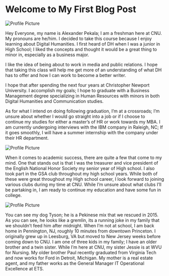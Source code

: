 # Welcome to My First Blog Post

![Profile Picture](https://2024Pekala.github.io/Alexander-Pekala/images/Profile.jpg)



Hey Everyone, my name is Alexander Pekala; I am a freshman here at CNU. My pronouns are he/him. I decided to take this course because I enjoy learning about Digital Humanities. I first heard of DH when I was a junior in High School; I liked the concepts and thought it would be a great thing to minor in, especially as a business major.

I like the idea of being about to work in media and public relations. I hope that taking this class will help me get more of an understanding of what DH has to offer and how I can work to become a better writer. 

I hope that after spending the next four years at Christopher Newport University. I accomplish my goals; I hope to graduate with a Business Management degree specializing in Human Resources with minors in both Digital Humanities and Communication studies.

As for what I intend on doing following graduation, I’m at a crossroads; I’m unsure about whether I would go straight into a job or if I choose to continue my studies for either a master’s of HR or work towards my MBA. I am currently undergoing interviews with the IBM company in Raleigh, NC; If it goes smoothly, I will have a summer internship with the company under their HR department. 



![Profile Picture](https://2024Pekala.github.io/Alexander-Pekala/images/BlogPhoto.jpg)



When it comes to academic success, there are quite a few that come to my mind. One that stands out is that I was the treasurer and vice president of the English National Honor Society my senior year of High school.  I also took part in the GSA club throughout my high school years. While both of these were great throughout my High school career, I look forward to joining various clubs during my time at CNU. While I’m unsure about what clubs I’ll be partaking in, I am ready to continue my education and have some fun in college. 



![Profile Picture](https://2024Pekala.github.io/Alexander-Pekala/images/Dog.jpg)


You can see my dog Tyson; he is a Pekinese mix that we rescued in 2015. As you can see, he looks like a gremlin, its a running joke in my family that we shouldn’t feed him after midnight. When I’m not at school, I am back home in Pennington, NJ, roughly 10 minutes from downtown Princeton. I originally grew up in Leesburg, VA but moved to New Jersey weeks before coming down to CNU. I am one of three kids in my family; I have an older brother and a twin sister. While I’m here at CNU, my sister Jessie is at WVU for Nursing. My older brother Paul recently graduated from Virginia Tech and now works for Ford in Detroit, Michigan. My mother is a real estate agent, and my father works as the General Manager IT Operational Excellence at ETS. 

